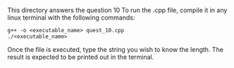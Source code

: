 This directory answers the question 10
To run the .cpp file, compile it in any linux terminal with the following commands:
```
g++ -o <executable_name> quest_10.cpp
./<executable_name>
```
Once the file is executed, type the string you wish to know the length. The result is expected to be printed out in the terminal.
